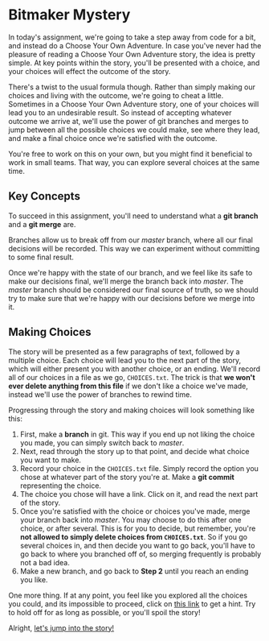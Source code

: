 # Bitmaker Mystery
In today's assignment, we're going to take a step away from code for a bit, and instead do a Choose Your Own Adventure. In case you've never had the pleasure of reading a Choose Your Own Adventure story, the idea is pretty simple. At key points within the story, you'll be presented with a choice, and your choices will effect the outcome of the story.

There's a twist to the usual formula though. Rather than simply making our choices and living with the outcome, we're going to cheat a little. Sometimes in a Choose Your Own Adventure story, one of your choices will lead you to an undesirable result. So instead of accepting whatever outcome we arrive at, we'll use the power of git branches and merges to jump between all the possible choices we could make, see where they lead, and make a final choice once we're satisfied with the outcome.

You're free to work on this on your own, but you might find it beneficial to work in small teams. That way, you can explore several choices at the same time.

## Key Concepts
To succeed in this assignment, you'll need to understand what a **git branch** and a **git merge** are.

Branches allow us to break off from our *master* branch, where all our final decisions will be recorded. This way we can experiment without committing to some final result.

Once we're happy with the state of our branch, and we feel like its safe to make our decisions final, we'll merge the branch back into *master*. The *master* branch should be considered our final source of truth, so we should try to make sure that we're happy with our decisions before we merge into it.

## Making Choices
The story will be presented as a few paragraphs of text, followed by a multiple choice. Each choice will lead you to the next part of the story, which will either present you with another choice, or an ending. We'll record all of our choices in a file as we go, `CHOICES.txt`. The trick is that **we won't ever delete anything from this file** if we don't like a choice we've made, instead we'll use the power of branches to rewind time.

Progressing through the story and making choices will look something like this:
1. First, make a **branch** in git. This way if you end up not liking the choice you made, you can simply switch back to *master*.
1. Next, read through the story up to that point, and decide what choice you want to make.
1. Record your choice in the `CHOICES.txt` file. Simply record the option you chose at whatever part of the story you're at. Make a **git commit** representing the choice.
1. The choice you chose will have a link. Click on it, and read the next part of the story.
1. Once you're satisfied with the choice or choices you've made, merge your branch back into *master*. You may choose to do this after one choice, or after several. This is for you to decide, but remember, you're **not allowed to simply delete choices from `CHOICES.txt`**. So if you go several choices in, and then decide you want to go back, you'll have to go back to where you branched off of, so merging frequently is probably not a bad idea.
1. Make a new branch, and go back to **Step 2** until you reach an ending you like.

One more thing. If at any point, you feel like you explored all the choices you could, and its impossible to proceed, click on [this link](story/6a.md) to get a hint. Try to hold off for as long as possible, or you'll spoil the story!

Alright, [let's jump into the story!](story/intro.md)
